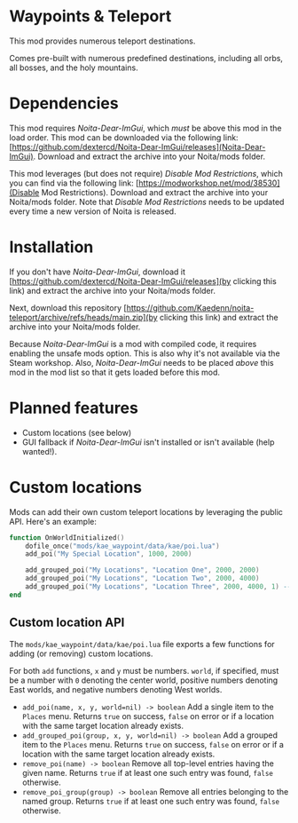 # Waypoints & Teleport

This mod provides numerous teleport destinations.

Comes pre-built with numerous predefined destinations, including all orbs, all bosses, and the holy mountains.

# Dependencies

This mod requires _Noita-Dear-ImGui_, which _must_ be above this mod in the load order. This mod can be downloaded via the following link: [https://github.com/dextercd/Noita-Dear-ImGui/releases](Noita-Dear-ImGui). Download and extract the archive into your Noita/mods folder.

This mod leverages (but does not require) _Disable Mod Restrictions_, which you can find via the following link: [https://modworkshop.net/mod/38530](Disable Mod Restrictions). Download and extract the archive into your Noita/mods folder. Note that _Disable Mod Restrictions_ needs to be updated every time a new version of Noita is released.

# Installation

If you don't have _Noita-Dear-ImGui_, download it [https://github.com/dextercd/Noita-Dear-ImGui/releases](by clicking this link) and extract the archive into your Noita/mods folder.

Next, download this repository [https://github.com/Kaedenn/noita-teleport/archive/refs/heads/main.zip](by clicking this link) and extract the archive into your Noita/mods folder.

Because _Noita-Dear-ImGui_ is a mod with compiled code, it requires enabling the unsafe mods option. This is also why it's not available via the Steam workshop. Also, _Noita-Dear-ImGui_ needs to be placed _above_ this mod in the mod list so that it gets loaded before this mod.

# Planned features
* Custom locations (see below)
* GUI fallback if _Noita-Dear-ImGui_ isn't installed or isn't available (help wanted!).

# Custom locations

Mods can add their own custom teleport locations by leveraging the public API. Here's an example:

```lua
function OnWorldInitialized()
    dofile_once("mods/kae_waypoint/data/kae/poi.lua")
    add_poi("My Special Location", 1000, 2000)

    add_grouped_poi("My Locations", "Location One", 2000, 2000)
    add_grouped_poi("My Locations", "Location Two", 2000, 4000)
    add_grouped_poi("My Locations", "Location Three", 2000, 4000, 1) -- East 1
end
```

## Custom location API

The `mods/kae_waypoint/data/kae/poi.lua` file exports a few functions for adding (or removing) custom locations.

For both `add` functions, `x` and `y` must be numbers. `world`, if specified, must be a number with `0` denoting the center world, positive numbers denoting East worlds, and negative numbers denoting West worlds.

* `add_poi(name, x, y, world=nil) -> boolean`
  Add a single item to the `Places` menu. Returns `true` on success, `false` on error or if a location with the same target location already exists.
* `add_grouped_poi(group, x, y, world=nil) -> boolean`
  Add a grouped item to the `Places` menu. Returns `true` on success, `false` on error or if a location with the same target location already exists.
* `remove_poi(name) -> boolean`
  Remove all top-level entries having the given name. Returns `true` if at least one such entry was found, `false` otherwise.
* `remove_poi_group(group) -> boolean`
  Remove all entries belonging to the named group. Returns `true` if at least one such entry was found, `false` otherwise.


